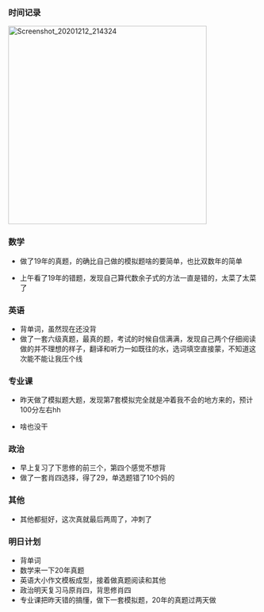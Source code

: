 ### 时间记录

<img src="https://raw.githubusercontent.com/Kong-PR/Typora-picture/master/img/Screenshot_20201212_214324.jpg" alt="Screenshot_20201212_214324" width=400/>

### 数学

- 做了19年的真题，的确比自己做的模拟题啥的要简单，也比双数年的简单

- 上午看了19年的错题，发现自己算代数余子式的方法一直是错的，太菜了太菜了

### 英语

- 背单词，虽然现在还没背
- 做了一套六级真题，最真的题，考试的时候自信满满，发现自己两个仔细阅读做的并不理想的样子，翻译和听力一如既往的水，选词填空直接蒙，不知道这次能不能让我压个线

### 专业课

- 昨天做了模拟题大题，发现第7套模拟完全就是冲着我不会的地方来的，预计100分左右hh

- 啥也没干

### 政治

- 早上复习了下思修的前三个，第四个感觉不想背
- 做了一套肖四选择，得了29，单选题错了10个妈的

### 其他

- 其他都挺好，这次真就最后两周了，冲刺了

### 明日计划

- 背单词
- 数学来一下20年真题
- 英语大小作文模板成型，接着做真题阅读和其他
- 政治明天复习马原肖四，背思修肖四
- 专业课把昨天错的搞懂，做下一套模拟题，20年的真题过两天做